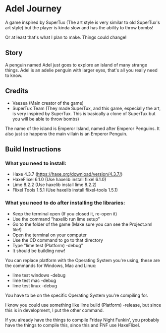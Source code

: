 # Adel Journey
A game inspired by SuperTux (The art style is very similar to old SuperTux's art style) but the player is kinda slow and has the ability to throw bombs!

Or at least that's what I plan to make. Things could change!

## Story 
A penguin named Adel just goes to explore an island of many strange things. Adel is an adelie penguin with larger eyes, that's all you really need to know.

## Credits
- Vaesea (Main creator of the game)
- SuperTux Team (They made SuperTux, and this game, especially the art, is very inspired by SuperTux. This is basically a clone of SuperTux but you will be able to throw bombs)

The name of the island is Emperor Island, named after Emperor Penguins. It also just so happens the main villain is an Emperor Penguin.

## Build Instructions
### What you need to install:
- Haxe 4.3.7 (https://haxe.org/download/version/4.3.7/)
- HaxeFlixel 6.1.0 (Use haxelib install flixel 6.1.0)
- Lime 8.2.2 (Use haxelib install lime 8.2.2)
- Flixel Tools 1.5.1 (Use haxelib install flixel-tools 1.5.1)

### What you need to do after installing the libraries:
- Keep the terminal open (If you closed it, re-open it)
- Use the command "haxelib run lime setup"
- Go to the folder of the game (Make sure you can see the Project.xml file!)
- Open the terminal on your computer
- Use the CD command to go to that directory
- Type "lime test (Platform) -debug"
- It should be building now!

You can replace platform with the Operating System you're using, these are the commands for Windows, Mac and Linux:
- lime test windows -debug
- lime test mac -debug
- lime test linux -debug

You have to be on the specific Operating System you're compiling for.

I know you could use something like lime build (Platform) -release, but since this is in development, I put the other command.

If you already have the things to compile Friday Night Funkin', you probably have the things to compile this, since this and FNF use HaxeFlixel.

